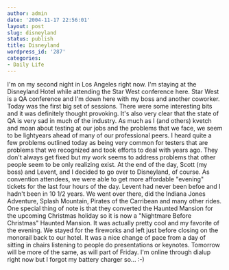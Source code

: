```yaml
---
author: admin
date: '2004-11-17 22:56:01'
layout: post
slug: disneyland
status: publish
title: Disneyland
wordpress_id: '287'
categories:
- Daily Life
---
```


I'm on my second night in Los Angeles right now. I'm staying at the
Disneyland Hotel while attending the Star West conference here. Star
West is a QA conference and I'm down here with my boss and another
coworker. Today was the first big set of sessions. There were some
interesting bits and it was definitely thought provoking. It's also very
clear that the state of QA is very sad in much of the industry. As much
as I (and others) kvetch and moan about testing at our jobs and the
problems that we face, we seem to be lightyears ahead of many of our
professional peers. I heard quite a few problems outlined today as being
very common for testers that are problems that we recognized and took
efforts to deal with years ago. They don't always get fixed but my work
seems to address problems that other people seem to be only realizing
exist. At the end of the day, Scott (my boss) and Levent, and I decided
to go over to Disneyland, of course. As convention attendees, we were
able to get more affordable "evening" tickets for the last four hours of
the day. Levent had never been befoe and I hadn't been in 10 1/2 years.
We went over there, did the Indiana Jones Adventure, Splash Mountain,
Pirates of the Carribean and many other rides. One special thing of note
is that they converted the Haunted Mansion for the upcoming Christmas
holiday so it is now a "Nightmare Before Christmas" Haunted Mansion. It
was actually pretty cool and my favorite of the evening. We stayed for
the fireworks and left just before closing on the monorail back to our
hotel. It was a nice change of pace from a day of sitting in chairs
listening to people do presentations or keynotes. Tomorrow will be more
of the same, as will part of Friday. I'm online through dialup right now
but I forgot my battery charger so... :-)
